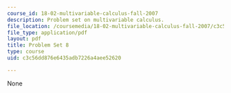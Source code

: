 ```yaml
---
course_id: 18-02-multivariable-calculus-fall-2007
description: Problem set on multivariable calculus.
file_location: /coursemedia/18-02-multivariable-calculus-fall-2007/c3c56dd876e6435adb7226a4aee52620_ps8.pdf
file_type: application/pdf
layout: pdf
title: Problem Set 8
type: course
uid: c3c56dd876e6435adb7226a4aee52620

---
```

None